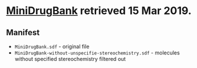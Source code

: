 # [MiniDrugBank](https://github.com/openforcefield/MiniDrugBank) retrieved 15 Mar 2019.

## Manifest

* `MiniDrugBank.sdf` - original file
* `MiniDrugBank-without-unspecifie-stereochemistry.sdf` - molecules without specified stereochemistry filtered out
